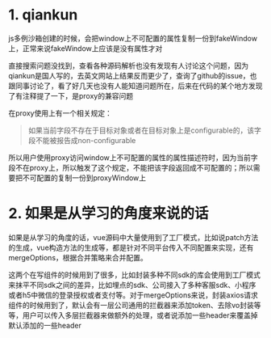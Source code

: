 # 1. qiankun
js多例沙箱创建的时候，会把window上不可配置的属性复制一份到fakeWindow上，正常来说fakeWindow上应该是没有属性才对

直接搜索问题没找到，查看各种源码解析也没有发现有人讨论这个问题，因为qiankun是国人写的，去英文网站上结果反而更少了，查询了github的issue，也跟同事讨论了，看了好几天也没有人能知道问题所在，后来在代码的某个地方发现了有注释提了一下，是proxy的兼容问题

在proxy使用上有一个相关规定：
> 如果当前字段不存在于目标对象或者在目标对象上是configurable的，该字段不能被报告成non-configurable

所以用户使用proxy访问window上不可配置的属性的属性描述符时，因为当前字段不在proxy上，所以触发了这个规定，不能把该字段返回成不可配置的；所以需要把不可配置的复制一份到proxyWindow上

# 2. 如果是从学习的角度来说的话
如果是从学习的角度的话，vue源码中大量使用到了工厂模式，比如说patch方法的生成，vue构造方法的生成等，都是针对不同平台传入不同配置来实现，还有mergeOptions，根据合并策略来合并配置。

这两个在写组件的时候用到了很多，比如封装多种不同sdk的库会使用到工厂模式来抹平不同sdk之间的差异，比如埋点的sdk、公司接入了多种客服sdk、小程序或者h5中微信的登录授权或者支付等。对于mergeOptions来说，封装axios请求组件的时候用到了，默认会有一层公司通用的拦截器来添加token、去除vo封装等等，用户可以传入多层拦截器来做额外的处理，或者说添加一些header来覆盖掉默认添加的一些header